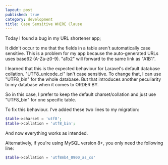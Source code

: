 ```yaml
---
layout: post
published: true
category: development
title: Case Sensitive WHERE Clause
---
```

Today I found a bug in my URL shortener app;

It didn't occur to me that the fields in a table aren't automatically case sensitive. This is a problem for my app because the auto-generated URLs uses base62 (A-Za-z0-9). "a1b2" will forward to the same link as "A1B1".

I learned that this is the expected behaviour for Laravel's default database collation. "UTF8_unicode_ci" isn't case sensitive. To change that, I can use "UTF8_bin" for the whole database. But that introduces another peculiarity to my database when it comes to ORDER BY.

So in this case, I prefer to keep the default charset/collation and just use "UTF8_bin" for one specific table.

To fix this behaviour. I've added these two lines to my migration:

``` php
$table->charset = 'utf8';
$table->collation = 'utf8_bin';
```

And now everything works as intended.

Alternatively, if you're using MySQL version 8+, you only need the following line:

``` php
$table->collation = 'utf8mb4_0900_as_cs'
```
